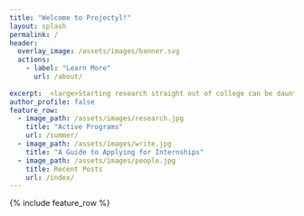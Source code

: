 ```yaml
---
title: "Welcome to Projectyl!"
layout: splash
permalink: /
header:
  overlay_image: /assets/images/banner.svg
  actions:
    - label: "Learn More"
      url: /about/
 
excerpt: _<large>Starting research straight out of college can be daunting - we are here to make it easier.</large>_
author_profile: false
feature_row:
  - image_path: /assets/images/research.jpg
    title: "Active Programs"
    url: /summer/
  - image_path: /assets/images/write.jpg
    title: "A Guide to Applying for Internships"
  - image_path: /assets/images/people.jpg
    title: Recent Posts
    url: /index/
---
```


{% include feature_row %}

